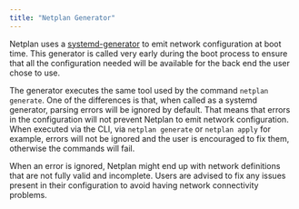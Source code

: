 ```yaml
---
title: "Netplan Generator"
---
```


Netplan uses a [systemd-generator](https://www.freedesktop.org/software/systemd/man/latest/systemd.generator.html)
to emit network configuration at boot time. This generator is called very early during the boot
process to ensure that all the configuration needed will be available for the back end
the user chose to use.

The generator executes the same tool used by the command `netplan generate`. One of the
differences is that, when called as a systemd generator, parsing errors will be ignored by default.
That means that errors in the configuration will not prevent Netplan to emit network configuration.
When executed via the CLI, via `netplan generate` or `netplan apply` for example, errors will not
be ignored and the user is encouraged to fix them, otherwise the commands will fail.

When an error is ignored, Netplan might end up with network definitions that are not
fully valid and incomplete. Users are advised to fix any issues present in their
configuration to avoid having network connectivity problems.

